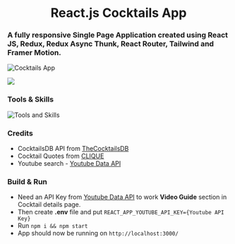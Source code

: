 <h1 align="center">React.js Cocktails App</h1>

### A fully responsive Single Page Application created using React JS, Redux, Redux Async Thunk, React Router, Tailwind and Framer Motion. 

![Cocktails App](https://i.imgur.com/fmdlxd8.jpg "Device Preview of Cocktails App")

[![](https://i.imgur.com/NyD504y.png)](https://cocktails-lk.netlify.app/)

### Tools & Skills
![Tools and Skills](https://skillicons.dev/icons?i=js,react,redux,tailwind,netlify)

### Credits
- CocktailsDB API from [TheCocktailsDB](https://www.thecocktaildb.com "TheCocktailsDB")
- Cocktail Quotes from [CLIQUE](https://cliquelv.com/clique-bar-lounge-20-incredible-quotes-cocktails "CLIQUE")
- Youtube search - [Youtube Data API](https://developers.google.com/youtube/v3 "Youtube Data API")

### Build & Run
- Need an API Key from  [Youtube Data API](https://developers.google.com/youtube/v3 "Youtube Data API") to work **Video Guide** section in Cocktail details page.
- Then create **.env** file and put `REACT_APP_YOUTUBE_API_KEY={Youtube API Key}`
- Run `npm i && npm start`
- App should now be running on `http://localhost:3000/`